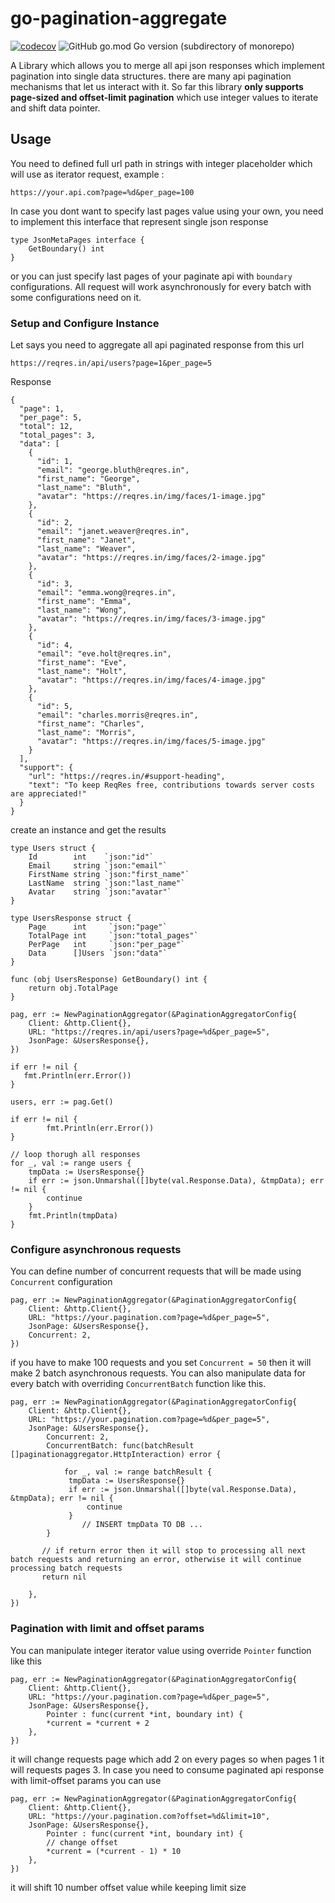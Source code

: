 # go-pagination-aggregate
[![codecov](https://codecov.io/gh/Mhakimamransyah/go-pagination-aggregate/graph/badge.svg?token=SJHKHOYMDL)](https://codecov.io/gh/Mhakimamransyah/go-pagination-aggregate) ![GitHub go.mod Go version (subdirectory of monorepo)](https://img.shields.io/github/go-mod/go-version/Mhakimamransyah/go-pagination-aggregate?logo=go)    

A Library which allows you to merge all api json responses which implement pagination into single data structures. 
there are many api pagination mechanisms that let us interact with it. So far this library **only supports page-sized and offset-limit pagination** 
which use integer values to iterate and shift data pointer.
## Usage
You need to defined full url path in strings with integer placeholder which will use as iterator request, 
example :
```
https://your.api.com?page=%d&per_page=100
```
In case you dont want to specify last pages value using your own, you need to implement this interface that represent single json response 
```
type JsonMetaPages interface {
	GetBoundary() int
}
```
or you can just specify last pages of your paginate api with ```boundary``` configurations.
All request will work asynchronously for every batch with some configurations need on it.
### Setup and Configure Instance
Let says you need to aggregate all api paginated response from this url
```
https://reqres.in/api/users?page=1&per_page=5
```
Response
```
{
  "page": 1,
  "per_page": 5,
  "total": 12,
  "total_pages": 3,
  "data": [
    {
      "id": 1,
      "email": "george.bluth@reqres.in",
      "first_name": "George",
      "last_name": "Bluth",
      "avatar": "https://reqres.in/img/faces/1-image.jpg"
    },
    {
      "id": 2,
      "email": "janet.weaver@reqres.in",
      "first_name": "Janet",
      "last_name": "Weaver",
      "avatar": "https://reqres.in/img/faces/2-image.jpg"
    },
    {
      "id": 3,
      "email": "emma.wong@reqres.in",
      "first_name": "Emma",
      "last_name": "Wong",
      "avatar": "https://reqres.in/img/faces/3-image.jpg"
    },
    {
      "id": 4,
      "email": "eve.holt@reqres.in",
      "first_name": "Eve",
      "last_name": "Holt",
      "avatar": "https://reqres.in/img/faces/4-image.jpg"
    },
    {
      "id": 5,
      "email": "charles.morris@reqres.in",
      "first_name": "Charles",
      "last_name": "Morris",
      "avatar": "https://reqres.in/img/faces/5-image.jpg"
    }
  ],
  "support": {
    "url": "https://reqres.in/#support-heading",
    "text": "To keep ReqRes free, contributions towards server costs are appreciated!"
  }
}
```
create an instance and get the results
```
type Users struct {
	Id        int    `json:"id"`
	Email     string `json:"email"`
	FirstName string `json:"first_name"`
	LastName  string `json:"last_name"`
	Avatar    string `json:"avatar"`
}

type UsersResponse struct {
	Page      int     `json:"page"`
	TotalPage int     `json:"total_pages"`
	PerPage   int     `json:"per_page"`
	Data      []Users `json:"data"`
}

func (obj UsersResponse) GetBoundary() int {
	return obj.TotalPage
}

pag, err := NewPaginationAggregator(&PaginationAggregatorConfig{
 	Client: &http.Client{},
	URL: "https://reqres.in/api/users?page=%d&per_page=5",
	JsonPage: &UsersResponse{},
})

if err != nil {
   fmt.Println(err.Error())
}

users, err := pag.Get()

if err != nil {
		fmt.Println(err.Error())
}

// loop thorugh all responses
for _, val := range users {
    tmpData := UsersResponse{}
    if err := json.Unmarshal([]byte(val.Response.Data), &tmpData); err != nil {
        continue
    }
    fmt.Println(tmpData)
}
```
### Configure asynchronous requests
You can define number of concurrent requests that will be made using ```Concurrent``` configuration
```
pag, err := NewPaginationAggregator(&PaginationAggregatorConfig{
	Client: &http.Client{},
	URL: "https://your.pagination.com?page=%d&per_page=5",
	JsonPage: &UsersResponse{},
	Concurrent: 2,
})
```
if you have to make 100 requests and you set ```Concurrent = 50``` then it will make 2 batch asynchronous requests. 
You can also manipulate data for every batch with overriding  ```ConcurrentBatch``` function like this.
```
pag, err := NewPaginationAggregator(&PaginationAggregatorConfig{
	Client: &http.Client{},
	URL: "https://your.pagination.com?page=%d&per_page=5",
	JsonPage: &UsersResponse{},
    	Concurrent: 2,
    	ConcurrentBatch: func(batchResult []paginationaggregator.HttpInteraction) error {

       		for _, val := range batchResult {
			 tmpData := UsersResponse{}
			 if err := json.Unmarshal([]byte(val.Response.Data), &tmpData); err != nil {
				 continue
			 }
         		// INSERT tmpData TO DB ...
		}

       // if return error then it will stop to processing all next batch requests and returning an error, otherwise it will continue processing batch requests
       return nil

    },
})
```
### Pagination with limit and offset params
You can manipulate integer iterator value using override ```Pointer``` function like this
```
pag, err := NewPaginationAggregator(&PaginationAggregatorConfig{
	Client: &http.Client{},
	URL: "https://your.pagination.com?page=%d&per_page=5",
	JsonPage: &UsersResponse{},
    	Pointer : func(current *int, boundary int) {
		*current = *current + 2
	},
})
```
it will change requests page which add 2 on every pages so when pages 1 it will requests pages 3. In case you need to consume paginated api response with limit-offset params you can use
```
pag, err := NewPaginationAggregator(&PaginationAggregatorConfig{
	Client: &http.Client{},
	URL: "https://your.pagination.com?offset=%d&limit=10",
	JsonPage: &UsersResponse{},
    	Pointer : func(current *int, boundary int) {
		// change offset
		*current = (*current - 1) * 10
	},
})
```
it will shift 10 number offset value while keeping limit size






